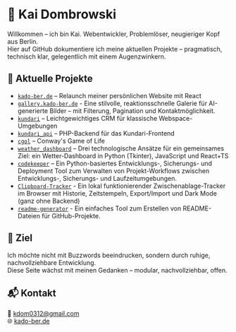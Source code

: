 # 👋 Kai Dombrowski

Willkommen – ich bin Kai. Webentwickler, Problemlöser, neugieriger Kopf aus Berlin.  
Hier auf GitHub dokumentiere ich meine aktuellen Projekte – pragmatisch, technisch klar, gelegentlich mit einem Augenzwinkern.

## 🚀 Aktuelle Projekte

- [`kado-ber.de`](https://github.com/chefkoch0312/kado-ber.de) – Relaunch meiner persönlichen Website mit React
- [`gallery.kado-ber.de`](https://github.com/chefkoch0312/gallery.kado-ber.de) - Eine stilvolle, reaktionsschnelle Galerie für AI-generierte Bilder – mit Filterung, Pagination und Kontaktmöglichkeit.
- [`kundari`](https://github.com/chefkoch0312/kundari) – Leichtgewichtiges CRM für klassische Webspace-Umgebungen
- [`kundari_api`](https://github.com/chefkoch0312/kundari_api) – PHP-Backend für das Kundari-Frontend
- [`cgol`](https://github.com/chefkoch0312/cgol) – Conway's Game of Life
- [`weather_dashboard`](https://github.com/chefkoch0312/weather_dashboard) – Drei technologische Ansätze für ein gemeinsames Ziel: ein Wetter-Dashboard in Python (Tkinter), JavaScript und React+TS
- [`codekeeper`](https://github.com/chefkoch0312/codekeeper) – Ein Python-basiertes Entwicklungs-, Sicherungs- und Deployment Tool zum Verwalten von Projekt-Workflows zwischen Entwicklungs-, Sicherungs- und Laufzeitumgebungen.
- [`Clipboard-Tracker`](https://github.com/chefkoch0312/clipboard-tracker) - Ein lokal funktionierender Zwischenablage-Tracker im Browser mit Historie, Zeitstempeln, Export/Import und Dark Mode (ganz ohne Backend)
- [`readme-generator`](https://github.com/chefkoch0312/readme_generator) - Ein einfaches Tool zum Erstellen von README-Dateien für GitHub-Projekte.
<!-- - `rpg_dice`, `clicker_clone`, `shiritori` – folgen bald -->

## 📌 Ziel

Ich möchte nicht mit Buzzwords beeindrucken, sondern durch ruhige, nachvollziehbare Entwicklung.  
Diese Seite wächst mit meinen Gedanken – modular, nachvollziehbar, offen.

## 📬 Kontakt

📧 [kdom0312@gmail.com](mailto:kdom0312@gmail.com)  
🌐 [kado-ber.de](https://kado-ber.de)
